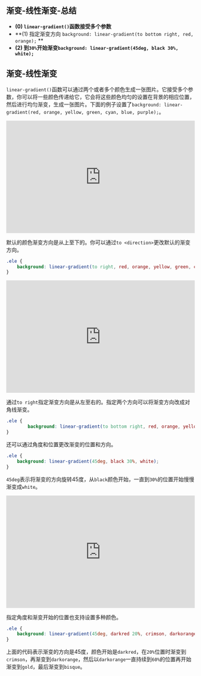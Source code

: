 ## 渐变-线性渐变-总结

- **(0) `linear-gradient()`函数接受多个参数**
- **(1) 指定渐变方向 `background: linear-gradient(to bottom right, red, orange);` **
- **(2) 到`30%`开始渐变`background: linear-gradient(45deg, black 30%, white);`**

## 渐变-线性渐变

`linear-gradient()`函数可以通过两个或者多个颜色生成一张图片。它接受多个参数，你可以将一些颜色传递给它，它会将这些颜色均匀的设置在背景的相应位置，然后进行均匀渐变，生成一张图片。下面的例子设置了`background: linear-gradient(red, orange, yellow, green, cyan, blue, purple);`。

<iframe height="300" style="width: 100%;" scrolling="no" title="020 Gradient_02" src="https://codepen.io/AhCola/embed/JjJddQR?default-tab=html%2Cresult" frameborder="no" loading="lazy" allowtransparency="true" allowfullscreen="true">
  See the Pen <a href="https://codepen.io/AhCola/pen/JjJddQR">
  020 Gradient_02</a> by Pengfei Wang (<a href="https://codepen.io/AhCola">@AhCola</a>)
  on <a href="https://codepen.io">CodePen</a>.
</iframe>

默认的颜色渐变方向是从上至下的。你可以通过`to <direction>`更改默认的渐变方向。

```css
.ele {
    background: linear-gradient(to right, red, orange, yellow, green, cyan, blue, purple);
}
```

<iframe height="300" style="width: 100%;" scrolling="no" title="020 Gradient_03" src="https://codepen.io/AhCola/embed/OJgVyVo?default-tab=html%2Cresult" frameborder="no" loading="lazy" allowtransparency="true" allowfullscreen="true">
  See the Pen <a href="https://codepen.io/AhCola/pen/OJgVyVo">
  020 Gradient_03</a> by Pengfei Wang (<a href="https://codepen.io/AhCola">@AhCola</a>)
  on <a href="https://codepen.io">CodePen</a>.
</iframe>

通过`to right`指定渐变方向是从左至右的。指定两个方向可以将渐变方向改成对角线渐变。

```css
.ele {
        background: linear-gradient(to bottom right, red, orange, yellow, green, cyan, blue, purple);
}
```

还可以通过角度和位置更改渐变的位置和方向。

```css
.ele {
    background: linear-gradient(45deg, black 30%, white);
}
```

`45deg`表示将渐变的方向旋转45度，从`black`颜色开始，一直到`30%`的位置开始慢慢渐变成`white`。

<iframe height="300" style="width: 100%;" scrolling="no" title="020 Gradient_04" src="https://codepen.io/AhCola/embed/BaZNoQv?default-tab=html%2Cresult" frameborder="no" loading="lazy" allowtransparency="true" allowfullscreen="true">
  See the Pen <a href="https://codepen.io/AhCola/pen/BaZNoQv">
  020 Gradient_04</a> by Pengfei Wang (<a href="https://codepen.io/AhCola">@AhCola</a>)
  on <a href="https://codepen.io">CodePen</a>.
</iframe>

指定角度和渐变开始的位置也支持设置多种颜色。

```css
.ele {
    background: linear-gradient(45deg, darkred 20%, crimson, darkorange 60%, gold, bisque);
}
```

上面的代码表示渐变的方向是45度，颜色开始是`darkred`，在`20%`位置时渐变到`crimson`，再渐变到`darkorange`，然后以`darkorange`一直持续到`60%`的位置再开始渐变到`gold`，最后渐变到`bisque`。
